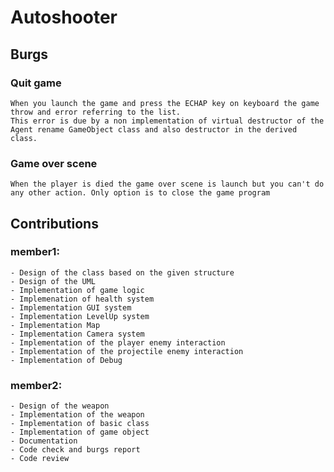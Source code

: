 # Autoshooter 
## Burgs
### Quit game
    When you launch the game and press the ECHAP key on keyboard the game throw and error referring to the list.
    This error is due by a non implementation of virtual destructor of the Agent rename GameObject class and also destructor in the derived class. 
### Game over scene
    When the player is died the game over scene is launch but you can't do any other action. Only option is to close the game program
## Contributions
### member1:
    - Design of the class based on the given structure
    - Design of the UML
    - Implementation of game logic 
    - Implemenation of health system
    - Implementation GUI system
    - Implementation LevelUp system
    - Implementation Map
    - Implementation Camera system
    - Implementation of the player enemy interaction
    - Implementation of the projectile enemy interaction
    - Implementation of Debug
### member2:
    - Design of the weapon 
    - Implementation of the weapon
    - Implementation of basic class
    - Implementation of game object 
    - Documentation 
    - Code check and burgs report
    - Code review



